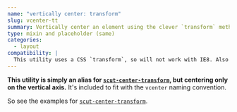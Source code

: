 ```yaml
---
name: "vertically center: transform"
slug: vcenter-tt
summary: Vertically center an element using the clever `transform` method.
type: mixin and placeholder (same)
categories:
  - layout
compatibility: |
  This utility uses a CSS `transform`, so will not work with IE8. Also note that `transform` requires vendor prefixes (which are included).
---
```


**This utility is simply an alias for <a href="#center_transform">`scut-center-transform`</a>, but centering only on the vertical axis.** It's included to fit with the `vcenter` naming convention.

So see the examples for <a href="#center_transform">`scut-center-transform`</a>.